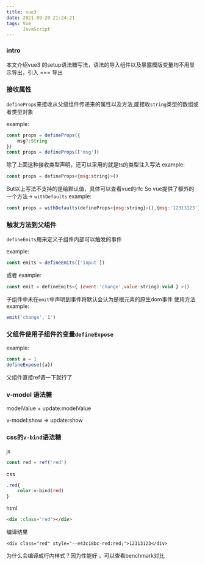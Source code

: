 ```yaml
---
title: vue3
date: 2021-09-20 21:24:21
tags: Vue
      JavaScript
---
```


### intro

本文介绍vue3 的setup语法糖写法，语法的导入组件以及暴露模版变量均不用显示导出，引入 === 导出

### 接收属性

`defineProps`来接收从父级组件传递来的属性以及方法,能接收`string`类型的数组或者类型对象
<!-- more -->
example:
```js
const props = defineProps({
    msg?:String
})
const props = defineProps(['msg'])
```
除了上面这种接收类型声明，还可以采用的就是ts的类型注入写法
example:
```js
const props = defineProps<{msg:string}>()
```
But以上写法不支持的是给默认值，具体可以查看vue的rfc
So vue提供了额外的一个方法-> `withDefaults`
example:
```js
const props = withDefaults(defineProps<{msg:string}>(),{msg:'12313123'})
```

### 触发方法到父组件

`defineEmits`用来定义子组件内部可以触发的事件

example:
```js
const emits = defineEmits(['input'])
```
或者
example:
```js
const emit = defineEmits<{ (event:'change',value:string):void } >()
```
子组件中未在`emit`中声明到事件将默认会认为是根元素的原生dom事件
使用方法 example:

```js
emit('change','1')
```

### 父组件使用子组件的变量`defineExpose`
 
example:
```js
const a = 1
defineExpose({a})
```
父组件直接ref调一下就行了

### v-model 语法糖

modelValue + update:modelValue

v-model:show => update:show


### css的`v-bind`语法糖
js
```js
const red = ref('red')
```
css
```css
.red{
    color:v-bind(red)
}
```
html
```html
<div :class="red"></div>
```
编译结果

`<div class="red" style="--e43c18bc-red:red;">12313123</div>`

为什么会编译成行内样式？因为性能好 ，可以查看benchmark对比

